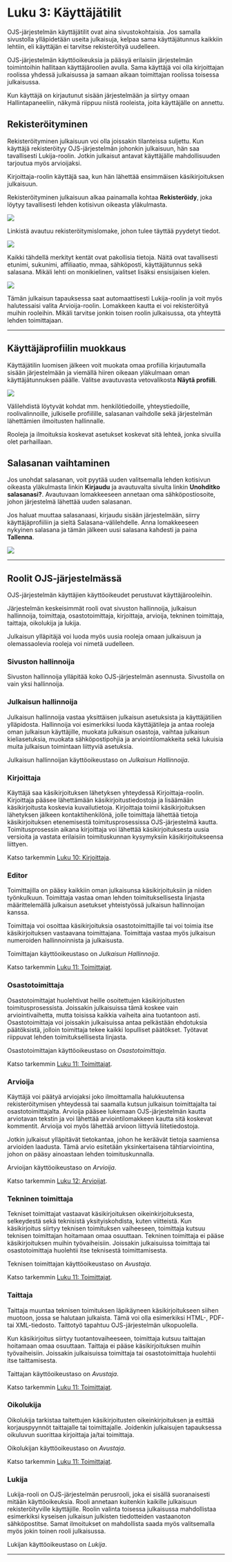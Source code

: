 # Luku 3: Käyttäjätilit

OJS-järjestelmän käyttäjätilit ovat aina sivustokohtaisia. Jos samalla sivustolla ylläpidetään useita julkaisuja, kelpaa sama käyttäjätunnus kaikkiin lehtiin, eli käyttäjän ei tarvitse rekisteröityä uudelleen.

OJS-järjestelmän käyttöoikeuksia ja pääsyä erilaisiin järjestelmän toimintoihin hallitaan käyttäjäroolien avulla. Sama käyttäjä voi olla kirjoittajan roolissa yhdessä julkaisussa ja samaan aikaan toimittajan roolissa toisessa julkaisussa. 

Kun käyttäjä on kirjautunut sisään järjestelmään ja siirtyy omaan Hallintapaneeliin, näkymä riippuu niistä rooleista, joita käyttäjälle on annettu.

## Rekisteröityminen

Rekisteröityminen julkaisuun voi olla joissakin tilanteissa suljettu. Kun käyttäjä rekisteröityy OJS-järjestelmän johonkin julkaisuun, hän saa tavallisesti Lukija-roolin. Jotkin julkaisut antavat käyttäjälle mahdollisuuden tarjoutua myös arvioijaksi.

Kirjoittaja-roolin käyttäjä saa, kun hän lähettää ensimmäisen käsikirjoituksen julkaisuun.

Rekisteröityminen julkaisuun alkaa painamalla kohtaa **Rekisteröidy**, joka löytyy tavallisesti lehden kotisivun oikeasta yläkulmasta.

![](./assets/learning-ojs-3-registration.png)

Linkistä avautuu rekisteröitymislomake, johon tulee täyttää pyydetyt tiedot.

![](./assets/learning-ojs-3-registration-form-1.png)

Kaikki tähdellä merkityt kentät ovat pakollisia tietoja. Näitä ovat tavallisesti etunimi, sukunimi, affiliaatio, mmaa, sähköposti, käyttäjätunnus sekä salasana. Mikäli lehti on monikielinen, valitset lisäksi ensisijaisen kielen.

![](./assets/learning-ojs-3-registration-form-2.png)

Tämän julkaisun tapauksessa saat automaattisesti Lukija-roolin ja voit myös halutessaisi valita Arvioija-roolin. Lomakkeen kautta ei voi rekisteröityä muihin rooleihin. Mikäli tarvitse jonkin toisen roolin julkaisussa, ota yhteyttä lehden toimittajaan.

<hr />

## Käyttäjäprofiilin muokkaus

Käyttäjätilin luomisen jälkeen voit muokata omaa profiilia kirjautumalla sisään järjestelmään ja viemällä hiiren oikeaan yläkulmaan oman käyttäjätunnuksen päälle. Valitse avautuvasta vetovalikosta **Näytä profiili**.

![](./assets/learning-ojs3.1-ed-view-profile1.png)

Välilehdistä löytyvät kohdat mm. henkilötiedoille, yhteystiedoille, roolivalinnoille, julkiselle profiilille, salasanan vaihdolle sekä järjestelmän lähettämien ilmoitusten hallinnalle.

Rooleja ja ilmoituksia koskevat asetukset koskevat sitä lehteä, jonka sivuilla olet parhaillaan.

## Salasanan vaihtaminen

Jos unohdat salasanan, voit pyytää uuden valitsemalla lehden kotisivun oikeasta yläkulmasta linkin **Kirjaudu** ja avautuvalta sivulta linkin **Unohditko salasanasi?**. Avautuvaan lomakkeeseen annetaan oma sähköpostiosoite, johon järjestelmä lähettää uuden salasanan.

Jos haluat muuttaa salasanaasi, kirjaudu sisään järjestelmään, siirry käyttäjäprofiiliin ja sieltä Salasana-välilehdelle. Anna lomakkeeseen nykyinen salasana ja tämän jälkeen uusi salasana kahdesti ja paina **Tallenna**.

![](./assets/learning-ojs3.1-ed-change-pw1.png)

<hr />

## Roolit OJS-järjestelmässä

OJS-järjestelmän käyttäjien käyttöoikeudet perustuvat käyttäjärooleihin.

Järjestelmän keskeisimmät rooli ovat sivuston hallinnoija, julkaisun hallinnoija, toimittaja, osastotoimittaja, kirjoittaja, arvioija, tekninen toimittaja, taittaja, oikolukija ja lukija.

Julkaisun ylläpitäjä voi luoda myös uusia rooleja omaan julkaisuun ja olemassaolevia rooleja voi nimetä uudelleen.

### Sivuston hallinnoija
Sivuston hallinnoija ylläpitää koko OJS-järjestelmän asennusta. Sivustolla on vain yksi hallinnoija.

### Julkaisun hallinnoija
Julkaisun hallinnoija vastaa yksittäisen julkaisun asetuksista ja käyttäjätilien ylläpidosta. Hallinnoija voi esimerkiksi luoda käyttäjätileja ja antaa rooleja oman julkaisun käyttäjille, muokata julkaisun osastoja, vaihtaa julkaisun kieliasetuksia, muokata sähköpostipohjia ja arviointilomakkeita sekä lukuisia muita julkaisun toimintaan liittyviä asetuksia.

Julkaisun hallinnoijan käyttöoikeustaso on *Julkaisun Hallinnoija*.

### Kirjoittaja

Käyttäjä saa käsikirjoituksen lähetyksen yhteydessä Kirjoittaja-roolin. Kirjoittaja pääsee lähettämään käsikirjoitustiedostoja ja lisäämään käsikirjoitusta koskevia kuvailutietoja. Kirjoittaja toimii käsikirjoituksen lähetyksen jälkeen kontaktihenkilönä, jolle toimittaja lähettää tietoja käsikirjoituksen etenemisestä toimitusprosessissa OJS-järjestelmä kautta. Toimitusprosessin aikana kirjoittaja voi lähettää käsikirjoituksesta uusia versioita ja vastata erilaisiin toimituskunnan kysymyksiin käsikirjoitukseensa liittyen.

Katso tarkemmin [Luku 10: Kirjoittaja](./editorial-workflow.md).

### Editor

Toimittajilla on pääsy kaikkiin oman julkaisunsa käsikirjoituksiin ja niiden työnkulkuun. Toimittaja vastaa oman lehden toimituksellisesta linjasta määrittelemällä julkaisun asetukset yhteistyössä julkaisun hallinnoijan kanssa.

Toimittaja voi osoittaa käsikirjoituksia osastotoimittajille tai voi toimia itse käsikirjoituksen vastaavana toimittajana. Toimittaja vastaa myös julkaisun numeroiden hallinnoinnista ja julkaisusta.

Toimittajan käyttöoikeustaso on *Julkaisun Hallinnoija*.

Katso tarkemmin [Luku 11: Toimittajat](./editorial-workflow.md).

### Osastotoimittaja

Osastotoimittajat huolehtivat heille osoitettujen käsikirjoitusten toimitusprosessista. Joissakin julkaisuissa tämä koskee vain arviointivaihetta, mutta toisissa kaikkia vaiheita aina tuotantoon asti. Osastotoimittaja voi joissakin julkaisuissa antaa pelkästään ehdotuksia päätöksistä, jolloin toimittaja tekee kaikki lopulliset päätökset. Työtavat riippuvat lehden toimituksellisesta linjasta.

Osastotoimittajan käyttöoikeustaso on *Osastotoimittaja*.

Katso tarkemmin [Luku 11: Toimittajat](./editorial-workflow.md).

### Arvioija

Käyttäjä voi päätyä arviojaksi joko ilmoittamalla halukkuutensa rekisteröitymisen yhteydessä tai saamalla kutsun julkaisun toimittajalta tai osastotoimittajalta. Arvioija pääsee lukemaan OJS-järjestelmän kautta arviotavan tekstin ja voi lähettää arviointilomakkeen kautta sitä koskevat kommentit. Arvioija voi myös lähettää arvioon liittyviä liitetiedostoja.

Jotkin julkaisut ylläpitävät tietokantaa, johon he keräävät tietoja saamiensa arvioiden laadusta. Tämä arvio esitetään yksinkertaisena tähtiarviointina, johon on pääsy ainoastaan lehden toimituskunnalla.

Arvioijan käyttöoikeustaso on *Arvioija*.

Katso tarkemmin [Luku 12: Arvioijat](./reviewing.md).

### Tekninen toimittaja

Tekniset toimittajat vastaavat käsikirjoituksen oikeinkirjoituksesta, selkeydestä sekä teknisistä yksityiskohdista, kuten viitteistä. Kun käsikirjoitus siirtyy teknisen toimituksen vaiheeseen, toimittaja kutsuu teknisen toimittajan hoitamaan omaa osuuttaan. Tekninen toimittaja ei pääse käsikirjoituksen muihin työvaiheisiin. Joissakin julkaisuissa toimittaja tai osastotoimittaja huolehtii itse teknisestä toimittamisesta.

Teknisen toimittajan käyttöoikeustaso on *Avustaja*.

Katso tarkemmin [Luku 11: Toimittajat](./editorial-workflow.md).

### Taittaja

Taittaja muuntaa teknisen toimituksen läpikäyneen käsikirjoitukseen siihen muotoon, jossa se halutaan julkaista. Tämä voi olla esimerkiksi HTML-, PDF- tai XML-tiedosto. Taittotyö tapahtuu OJS-järjestelmän ulkopuolella.

Kun käsikirjoitus siirtyy tuotantovaiheeseen, toimittaja kutsuu taittajan hoitamaan omaa osuuttaan. Taittaja ei pääse käsikirjoituksen muihin työvaiheisiin. Joissakin julkaisuissa toimittaja tai osastotoimittaja huolehtii itse taittamisesta.

Taittajan käyttöoikeustaso on *Avustaja*.

Katso tarkemmin [Luku 11: Toimittajat](./editorial-workflow.md).

### Oikolukija

Oikolukija tarkistaa taitettujen käsikirjoitusten oikeinkirjoituksen ja esittää korjauspyynnöt taittajalle tai toimittajalle. Joidenkin julkaisujen tapauksessa oikuluvun suorittaa kirjoittaja ja/tai toimittaja.

Oikolukijan käyttöoikeustaso on *Avustaja*.

Katso tarkemmin [Luku 11: Toimittajat](./editorial-workflow.md).

### Lukija

Lukija-rooli on OJS-järjestelmän perusrooli, joka ei sisällä suoranaisesti mitään käyttöoikeuksia. Rooli annetaan kuitenkin kaikille julkaisuun rekisteröityville käyttäjille. Roolin valinta toisessa julkaisussa mahdollistaa esimerkiksi kyseisen julkaisun julkisten tiedotteiden vastaanoton sähköpostitse. Samat ilmoitukset on mahdollista saada myös valitsemalla myös jokin toinen rooli julkaisussa.

Lukijan käyttöoikeustaso on *Lukija*.

<hr />
